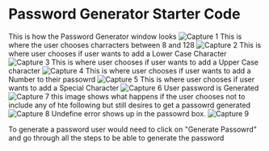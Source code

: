 # Password Generator Starter Code

This is how the Password Generator window looks 
![Capture 1](https://user-images.githubusercontent.com/79431276/117565092-9741bb00-b07d-11eb-90b5-6bb441bd6d69.JPG)
This is where the user chooses charracters between 8 and 128
![Capture 2](https://user-images.githubusercontent.com/79431276/117565098-9b6dd880-b07d-11eb-9486-2c6a4589e3ac.JPG)
This is where user chooses if user wants to add a Lower Case Character 
![Capture 3](https://user-images.githubusercontent.com/79431276/117565099-9dd03280-b07d-11eb-8c50-18ea91d1484e.JPG)
This is where user chooses if user wants to add a Upper Case character
![Capture 4](https://user-images.githubusercontent.com/79431276/117565101-9f99f600-b07d-11eb-8f5e-8cee2e15fdfa.JPG)
This is where user chooses if user wants to add a Number to their passowrd
![Capture 5](https://user-images.githubusercontent.com/79431276/117565103-a0cb2300-b07d-11eb-8ba7-39454f1621cf.JPG)
This is where user chooses if user wants to add a Special Character 
![Capture 6](https://user-images.githubusercontent.com/79431276/117565106-a3c61380-b07d-11eb-90d5-c7d0b3b3395e.JPG)
User password is Generated 
![Capture 7](https://user-images.githubusercontent.com/79431276/117565108-a4f74080-b07d-11eb-913c-c15ed2e87497.JPG)
this image shows what happens if the user chooses not to include any of hte following but still desires to get a passowrd generated 
![Capture 8](https://user-images.githubusercontent.com/79431276/117565110-a6286d80-b07d-11eb-89d4-f28876b62b95.JPG)
Undefine error shows up in the passowrd box.
![Capture 9](https://user-images.githubusercontent.com/79431276/117565111-a7599a80-b07d-11eb-8b21-d522640075cf.JPG)

To generate a password user would need to click on "Generate Passowrd" and go through all the steps to be able to generate the password